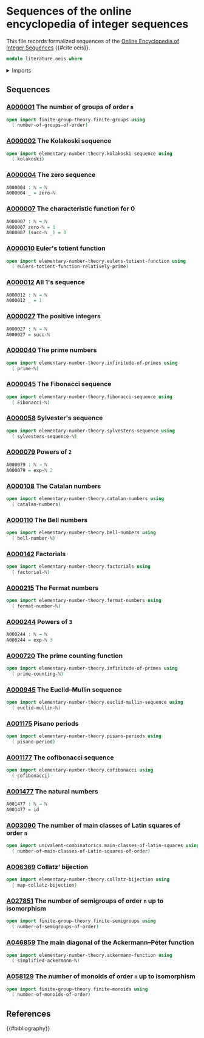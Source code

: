 # Sequences of the online encyclopedia of integer sequences

This file records formalized sequences of the
[Online Encyclopedia of Integer Sequences](https://oeis.org) {{#cite oeis}}.

```agda
module literature.oeis where
```

<details><summary>Imports</summary>

```agda
open import elementary-number-theory.exponentiation-natural-numbers
open import elementary-number-theory.natural-numbers

open import foundation.function-types
```

</details>

## Sequences

### [A000001](https://oeis.org/A000001) The number of groups of order `n`

```agda
open import finite-group-theory.finite-groups using
  ( number-of-groups-of-order)
```

### [A000002](https://oeis.org/A000002) The Kolakoski sequence

```agda
open import elementary-number-theory.kolakoski-sequence using
  ( kolakoski)
```

### [A000004](https://oeis.org/A000004) The zero sequence

```agda
A000004 : ℕ → ℕ
A000004 _ = zero-ℕ
```

### [A000007](https://oeis.org/A000007) The characteristic function for 0

```agda
A000007 : ℕ → ℕ
A000007 zero-ℕ = 1
A000007 (succ-ℕ _) = 0
```

### [A000010](https://oeis.org/A000010) Euler's totient function

```agda
open import elementary-number-theory.eulers-totient-function using
  ( eulers-totient-function-relatively-prime)
```

### [A000012](https://oeis.org/A000012) All 1's sequence

```agda
A000012 : ℕ → ℕ
A000012 _ = 1
```

### [A000027](https://oeis.org/A000027) The positive integers

```agda
A000027 : ℕ → ℕ
A000027 = succ-ℕ
```

### [A000040](https://oeis.org/A000040) The prime numbers

```agda
open import elementary-number-theory.infinitude-of-primes using
  ( prime-ℕ)
```

### [A000045](https://oeis.org/A000045) The Fibonacci sequence

```agda
open import elementary-number-theory.fibonacci-sequence using
  ( Fibonacci-ℕ)
```

### [A000058](https://oeis.org/A000058) Sylvester's sequence

```agda
open import elementary-number-theory.sylvesters-sequence using
  ( sylvesters-sequence-ℕ)
```

### [A000079](https://oeis.org/A000079) Powers of `2`

```agda
A000079 : ℕ → ℕ
A000079 = exp-ℕ 2
```

### [A000108](https://oeis.org/A000108) The Catalan numbers

```agda
open import elementary-number-theory.catalan-numbers using
  ( catalan-numbers)
```

### [A000110](https://oeis.org/A000110) The Bell numbers

```agda
open import elementary-number-theory.bell-numbers using
  ( bell-number-ℕ)
```

### [A000142](https://oeis.org/A000142) Factorials

```agda
open import elementary-number-theory.factorials using
  ( factorial-ℕ)
```

### [A000215](https://oeis.org/A000215) The Fermat numbers

```agda
open import elementary-number-theory.fermat-numbers using
  ( fermat-number-ℕ)
```

### [A000244](https://oeis.org/A000244) Powers of `3`

```agda
A000244 : ℕ → ℕ
A000244 = exp-ℕ 3
```

### [A000720](https://oeis.org/A000720) The prime counting function

```agda
open import elementary-number-theory.infinitude-of-primes using
  ( prime-counting-ℕ)
```

### [A000945](https://oeis.org/A000945) The Euclid–Mullin sequence

```agda
open import elementary-number-theory.euclid-mullin-sequence using
  ( euclid-mullin-ℕ)
```

### [A001175](https://oeis.org/A001175) Pisano periods

```agda
open import elementary-number-theory.pisano-periods using
  ( pisano-period)
```

### [A001177](https://oeis.org/A001177) The cofibonacci sequence

```agda
open import elementary-number-theory.cofibonacci using
  ( cofibonacci)
```

### [A001477](https://oeis.org/A001477) The natural numbers

```agda
A001477 : ℕ → ℕ
A001477 = id
```

### [A003090](https://oeis.org/A003090) The number of main classes of Latin squares of order `n`

```agda
open import univalent-combinatorics.main-classes-of-latin-squares using
  ( number-of-main-classes-of-Latin-squares-of-order)
```

### [A006369](https://oeis.org/A006369) Collatz' bijection

```agda
open import elementary-number-theory.collatz-bijection using
  ( map-collatz-bijection)
```

### [A027851](https://oeis.org/A027851) The number of semigroups of order `n` up to isomorphism

```agda
open import finite-group-theory.finite-semigroups using
  ( number-of-semigroups-of-order)
```

### [A046859](https://oeis.org/A046859) The main diagonal of the Ackermann–Péter function

```agda
open import elementary-number-theory.ackermann-function using
  ( simplified-ackermann-ℕ)
```

### [A058129](https://oeis.org/A058129) The number of monoids of order `n` up to isomorphism

```agda
open import finite-group-theory.finite-monoids using
  ( number-of-monoids-of-order)
```

## References

{{#bibliography}}
